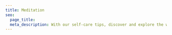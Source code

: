 ```yaml
---
title: Meditation
seo:
  page_title:
  meta_description: With our self-care tips, discover and explore the ways on how to care for your mind, body, spirit, social life, and more!
---
```

